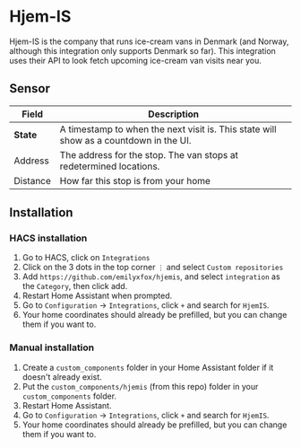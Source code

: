 # Hjem-IS

Hjem-IS is the company that runs ice-cream vans in Denmark (and Norway, although this integration only supports Denmark so far). This integration uses their API to look fetch upcoming ice-cream van visits near you.

## Sensor

| Field     | Description                                                                           |
| --------- | ------------------------------------------------------------------------------------- |
| **State** | A timestamp to when the next visit is. This state will show as a countdown in the UI. |
| Address   | The address for the stop. The van stops at redetermined locations.                    |
| Distance  | How far this stop is from your home                                                   |

## Installation

### HACS installation

1. Go to HACS, click on `Integrations`
2. Click on the 3 dots in the top corner `⋮` and select `Custom repositories`
3. Add `https://github.com/emilyxfox/hjemis`, and select `integration` as the `Category`, then click add.
4. Restart Home Assistant when prompted.
5. Go to `Configuration` -> `Integrations`, click `+` and search for `HjemIS`.
6. Your home coordinates should already be prefilled, but you can change them if you want to.

### Manual installation

1. Create a `custom_components` folder in your Home Assistant folder if it doesn't already exist.
2. Put the `custom_components/hjemis` (from this repo) folder in your `custom_components` folder.
3. Restart Home Assistant.
4. Go to `Configuration` -> `Integrations`, click `+` and search for `HjemIS`.
5. Your home coordinates should already be prefilled, but you can change them if you want to.
